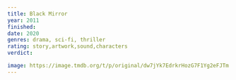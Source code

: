 ```yaml
---
title: Black Mirror
year: 2011
finished:
date: 2020
genres: drama, sci-fi, thriller
rating: story,artwork,sound,characters
verdict:

image: https://image.tmdb.org/t/p/original/dw7jYk7EdrkrHozG7F1Yg2eFJTm.jpg
---
```

